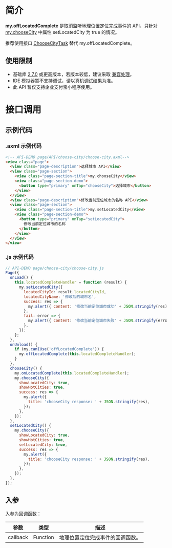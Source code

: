 # 简介

**my.offLocatedComplete** 是取消监听地理位置定位完成事件的 API，只针对 [my.chooseCity](https://opendocs.alipay.com/mini/api/ui-city) 中属性 setLocatedCity 为 true 的情况。

推荐使用接口 [ChooseCityTask](https://opendocs.alipay.com/mini/04naqz) 替代 my.offLocatedComplete。

## 使用限制

- 基础库 [2.7.0](https://opendocs.alipay.com/mini/framework/lib-upgrade-v2) 或更高版本，若版本较低，建议采取 [兼容处理](https://opendocs.alipay.com/mini/framework/compatibility)。
- IDE 模拟器暂不支持调试，请以真机调试结果为准。
- 此 API 暂仅支持企业支付宝小程序使用。

# 接口调用

## 示例代码

### .axml 示例代码

```html
<!-- API-DEMO page/API/choose-city/choose-city.axml-->
<view class="page">
  <view class="page-description">选择城市 API</view>
  <view class="page-section">
    <view class="page-section-title">my.chooseCity</view>
    <view class="page-section-demo">
      <button type="primary" onTap="chooseCity">选择城市</button>
    </view>
  </view>
  <view class="page-description">修改当前定位城市的名称 API</view>
  <view class="page-section">
    <view class="page-section-title">my.setLocatedCity</view>
    <view class="page-section-demo">
      <button type="primary" onTap="setLocatedCity">
        修改当前定位城市的名称
      </button>
    </view>
  </view>
</view>
```

### .js 示例代码

```javascript
// API-DEMO page/choose-city/choose-city.js
Page({
  onLoad() {
    this.locatedCompleteHandler = function (result) {
      my.setLocatedCity({
        locatedCityId: result.locatedCityId,
        locatedCityName: '修改后的城市名',
        success: res => {
          my.alert({ content: '修改当前定位城市成功' + JSON.stringify(res) });
        },
        fail: error => {
          my.alert({ content: '修改当前定位城市失败' + JSON.stringify(error) });
        },
      });
    };
  },
  onUnload() {
    if (my.canIUse('offLocatedComplete')) {
      my.offLocatedComplete(this.locatedCompleteHandler);
    }
  },
  chooseCity() {
    my.onLocatedComplete(this.locatedCompleteHandler);
    my.chooseCity({
      showLocatedCity: true,
      showHotCities: true,
      success: res => {
        my.alert({
          title: 'chooseCity response: ' + JSON.stringify(res),
        });
      },
    });
  },
  setLocatedCity() {
    my.chooseCity({
      showLocatedCity: true,
      showHotCities: true,
      setLocatedCity: true,
      success: res => {
        my.alert({
          title: 'chooseCity response: ' + JSON.stringify(res),
        });
      },
    });
  },
});
```

## 入参

入参为回调函数：

| **参数** | **类型** | **描述**                         |
| -------- | -------- | -------------------------------- |
| callback | Function | 地理位置定位完成事件的回调函数。 |
